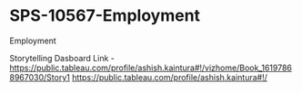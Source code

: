 # SPS-10567-Employment
Employment

Storytelling Dasboard Link - https://public.tableau.com/profile/ashish.kaintura#!/vizhome/Book_16197868967030/Story1  https://public.tableau.com/profile/ashish.kaintura#!/
